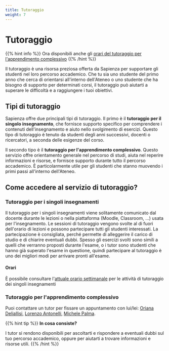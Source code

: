 ```yaml
---
title: Tutoraggio
weight: 7
---
```


# Tutoraggio

{{% hint info %}}
<i class="fa-solid fa-circle-info" style="color: #74C0FC;"></i> Ora disponibili anche gli [orari del tutoraggio per l'apprendimento complessivo](#tutoraggio-per-lapprendimento-complessivo)
{{% /hint %}}

Il tutoraggio è una risorsa preziosa offerta da Sapienza per supportare gli studenti nel loro percorso accademico. Che tu sia uno studente del primo anno che cerca di orientarsi all'interno dell'Ateneo o uno studente che ha bisogno di supporto per determinati corsi, il tutoraggio può aiutarti a superare le difficoltà e a raggiungere i tuoi obiettivi.

## Tipi di tutoraggio

Sapienza offre due principali tipi di tutoraggio. Il primo è il **tutoraggio per il singolo insegnamento**, che fornisce supporto specifico per comprendere i contenuti dell'insegnamento e aiuto nello svolgimento di esercizi. Questo tipo di tutoraggio è tenuto da studenti degli anni successivi, docenti o ricercatori, a seconda delle esigenze del corso.

Il secondo tipo è il **tutoraggio per l'apprendimento complessivo**. Questo servizio offre orientamento generale nel percorso di studi, aiuta nel reperire informazioni e risorse, e fornisce supporto durante tutto il percorso accademico. È particolarmente utile per gli studenti che stanno muovendo i primi passi all'interno dell'Ateneo.

## Come accedere al servizio di tutoraggio?

### Tutoraggio per i singoli insegnamenti

Il tutoraggio per i singoli insegnamenti viene solitamente comunicato dal docente durante le lezioni o nella piattaforma (Moodle, Classroom, ...) usata per l'insegnamento. Le sessioni di tutoraggio vengono svolte al di fuori dell'orario di lezioni e possono partecipare tutti gli studenti interessati. La partecipazione è consigliata, perché permette di alleggerire il carico di studio e di chiarire eventuali dubbi. Spesso gli esercizi svolti sono simili a quelli che verranno proposti durante l'esame, o i tutor sono studenti che hanno già superato l'esame in questione, quindi partecipare al tutoraggio è uno dei migliori modi per arrivare pronti all'esame.

#### Orari

È possibile consultare l'[attuale orario settimanale](https://docs.google.com/spreadsheets/d/e/2PACX-1vSAHSW9T4w_J9bEN9lQy6sl4y15zvoD7Gs5-o0Q4IYNM4p-5dEfrK1ipz7sDiEyrhgVFo9jDop7ckHP/pubhtml?gid=578937235&single=true) per le attività di tutoraggio dei singoli insegnamenti

### Tutoraggio per l'apprendimento complessivo

Puoi contattare un tutor per fissare un appuntamento con lui/lei: [Oriana Deliallisi](https://telegram.me/orianani), [Lorenzo Antonelli](https://telegram.me/lorenzosphotos), [Michele Palma](https://telegram.me/flyingmp).

{{% hint tip %}}
<i class="fa-solid fa-lightbulb" style="color: #238636;"></i> **In cosa consiste?**

I tutor si rendono disponibili per ascoltarti e rispondere a eventuali dubbi sul tuo percorso accademico, oppure per aiutarti a trovare informazioni e risorse utili.
{{% /hint %}}
